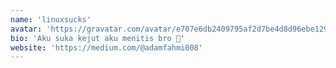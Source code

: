 ```yaml
---
name: 'linuxsucks'
avatar: 'https://gravatar.com/avatar/e707e6db2409795af2d7be4d8d96ebe129ce16dd04694277e698d698c31e5891.webp?size=256'
bio: 'Aku suka kejut aku menitis bro 🧀'
website: 'https://medium.com/@adamfahmi008'
---
```

